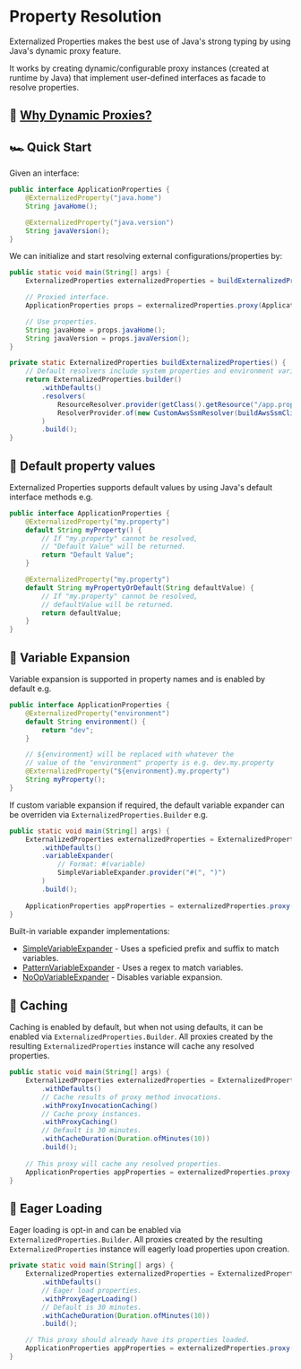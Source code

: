 # Property Resolution

Externalized Properties makes the best use of Java's strong typing by using Java's dynamic proxy feature.

It works by creating dynamic/configurable proxy instances (created at runtime by Java) that implement user-defined interfaces as facade to resolve properties.

## 🙋 [Why Dynamic Proxies?](why-dynamic-proxies.md)

## 🏎️ Quick Start

Given an interface:

```java
public interface ApplicationProperties {
    @ExternalizedProperty("java.home")
    String javaHome();

    @ExternalizedProperty("java.version")
    String javaVersion();
}
```

We can initialize and start resolving external configurations/properties by:

```java
public static void main(String[] args) {
    ExternalizedProperties externalizedProperties = buildExternalizedProperties();

    // Proxied interface.
    ApplicationProperties props = externalizedProperties.proxy(ApplicationProperties.class);

    // Use properties.
    String javaHome = props.javaHome();
    String javaVersion = props.javaVersion();
}

private static ExternalizedProperties buildExternalizedProperties() {
    // Default resolvers include system properties and environment variable resolvers.
    return ExternalizedProperties.builder()
        .withDefaults() 
        .resolvers(
            ResourceResolver.provider(getClass().getResource("/app.properties")),
            ResolverProvider.of(new CustomAwsSsmResolver(buildAwsSsmClient()))
        ) 
        .build();
}
```

## 🌟 Default property values

Externalized Properties supports default values by using Java's default interface methods e.g.

```java
public interface ApplicationProperties {
    @ExternalizedProperty("my.property")
    default String myProperty() {
        // If "my.property" cannot be resolved, 
        // "Default Value" will be returned.
        return "Default Value";
    }

    @ExternalizedProperty("my.property")
    default String myPropertyOrDefault(String defaultValue) {
        // If "my.property" cannot be resolved, 
        // defaultValue will be returned.
        return defaultValue;
    }
}
```

## 🌟 Variable Expansion

Variable expansion is supported in property names and is enabled by default e.g.

```java
public interface ApplicationProperties {
    @ExternalizedProperty("environment")
    default String environment() {
        return "dev";
    }

    // ${environment} will be replaced with whatever the 
    // value of the "environment" property is e.g. dev.my.property
    @ExternalizedProperty("${environment}.my.property")
    String myProperty();
}
```

If custom variable expansion if required, the default variable expander can be overriden via `ExternalizedProperties.Builder` e.g.

```java
public static void main(String[] args) {
    ExternalizedProperties externalizedProperties = ExternalizedProperties.builder()
        .withDefaults() 
        .variableExpander(
            // Format: #(variable)
            SimpleVariableExpander.provider("#(", ")")
        )
        .build();
    
    ApplicationProperties appProperties = externalizedProperties.proxy(ApplicationProperties.class);
}
```

Built-in variable expander implementations:

- [SimpleVariableExpander](../core/src/main/java/io/github/joeljeremy7/externalizedproperties/core/variableexpansion/SimpleVariableExpander.java) - Uses a speficied prefix and suffix to match variables.
- [PatternVariableExpander](../core/src/main/java/io/github/joeljeremy7/externalizedproperties/core/variableexpansion/PatternVariableExpander.java) - Uses a regex to match variables.
- [NoOpVariableExpander](../core/src/main/java/io/github/joeljeremy7/externalizedproperties/core/variableexpansion/NoOpVariableExpander.java) - Disables variable expansion.

## 🌟 Caching

Caching is enabled by default, but when not using defaults, it can be enabled via `ExternalizedProperties.Builder`. All proxies created by the resulting `ExternalizedProperties` instance will cache any resolved properties.

```java
public static void main(String[] args) {
    ExternalizedProperties externalizedProperties = ExternalizedProperties.builder()
        .withDefaults() 
        // Cache results of proxy method invocations.
        .withProxyInvocationCaching()
        // Cache proxy instances.
        .withProxyCaching()
        // Default is 30 minutes.
        .withCacheDuration(Duration.ofMinutes(10))
        .build();
    
    // This proxy will cache any resolved properties.
    ApplicationProperties appProperties = externalizedProperties.proxy(ApplicationProperties.class);
}
```

## 🌟 Eager Loading

Eager loading is opt-in and can be enabled via `ExternalizedProperties.Builder`. All proxies created by the resulting `ExternalizedProperties` instance will eagerly load properties upon creation.

```java
private static void main(String[] args) {
    ExternalizedProperties externalizedProperties = ExternalizedProperties.builder()
        .withDefaults() 
        // Eager load properties.
        .withProxyEagerLoading()
        // Default is 30 minutes.
        .withCacheDuration(Duration.ofMinutes(10))
        .build();

    // This proxy should already have its properties loaded.
    ApplicationProperties appProperties = externalizedProperties.proxy(ApplicationProperties.class);
}
```

